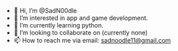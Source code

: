 - 👋 Hi, I’m @SadN00dle
- 👀 I’m interested in app and game development.
- 🌱 I’m currently learning python.
- 💞️ I’m looking to collaborate on (currently none)
- 📫 How to reach me via email: sadnoodle11@gmail.com

<!---
SadN00dle/SadN00dle is a ✨ special ✨ repository because its `README.md` (this file) appears on your GitHub profile.
You can click the Preview link to take a look at your changes.
--->
